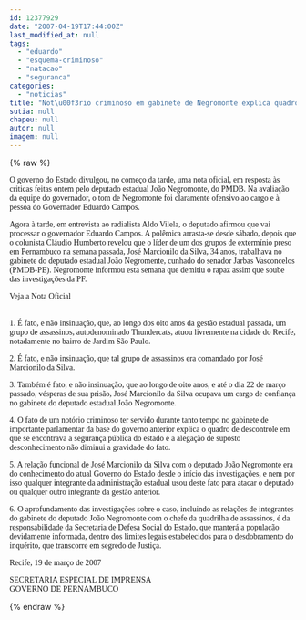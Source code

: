 ```yaml
---
id: 12377929
date: "2007-04-19T17:44:00Z"
last_modified_at: null
tags:
  - "eduardo"
  - "esquema-criminoso"
  - "natacao"
  - "seguranca"
categories:
  - "noticias"
title: "Not\u00f3rio criminoso em gabinete de Negromonte explica quadro de descontrole na Seguran\u00e7a, ataca Eduardo"
sutia: null
chapeu: null
autor: null
imagem: null
---
```

{% raw %}
<p><P><FONT face=Verdana>O governo do Estado divulgou, no começo da tarde, uma nota oficial, em resposta às criticas feitas ontem pelo deputado estadual João Negromonte, do PMDB. Na avaliação da equipe do governador, o tom de Negromonte foi claramente ofensivo ao cargo e à pessoa do Governador Eduardo Campos. </FONT></P></p>
<p><P><FONT face=Verdana>Agora à tarde, em entrevista ao radialista Aldo Vilela, o deputado afirmou que vai processar o governador Eduardo Campos. A polêmica arrasta-se desde sábado, depois que o colunista Cláudio Humberto revelou que o líder de um dos grupos de extermínio preso em Pernambuco na semana passada, José Marcionilo da Silva, 34 anos, trabalhava no gabinete do deputado estadual João Negromente, cunhado do senador Jarbas Vasconcelos (PMDB-PE). Negromonte informou esta semana que demitiu o rapaz assim que soube das investigações da PF.</FONT></P></p>
<p><P><FONT face=Verdana>Veja a Nota Oficial</FONT></P></p>
<p><P><BR><FONT face=Verdana>1. É fato, e não insinuação, que, ao longo dos oito anos da gestão estadual passada, um grupo de assassinos, autodenominado Thundercats, atuou livremente na cidade do Recife, notadamente no bairro de Jardim São Paulo.</FONT></P></p>
<p><P><FONT face=Verdana>2. É fato, e não insinuação, que tal grupo de assassinos era comandado por José Marcionilo da Silva. </FONT></P></p>
<p><P><FONT face=Verdana>3. Também é fato, e não insinuação, que ao longo de oito anos, e até o dia 22 de março passado, vésperas de sua prisão, José Marcionilo da Silva ocupava um cargo de confiança no gabinete do deputado estadual João Negromonte. </FONT></P></p>
<p><P><FONT face=Verdana>4. O fato de um notório criminoso ter servido durante tanto tempo no gabinete de importante parlamentar da base do governo anterior explica o quadro de descontrole em que se encontrava a segurança pública do estado e a alegação de suposto desconhecimento não diminui a gravidade do fato. </FONT></P></p>
<p><P><FONT face=Verdana>5. A relação funcional de José Marcionilo da Silva com o deputado João Negromonte era do conhecimento do atual Governo do Estado desde o início das investigações, e nem por isso qualquer integrante da administração estadual usou deste fato para atacar o deputado ou qualquer outro integrante da gestão anterior. </FONT></P></p>
<p><P><FONT face=Verdana>6. O aprofundamento das investigações sobre o caso, incluindo as relações de integrantes do gabinete do deputado João Negromonte com o chefe da quadrilha de assassinos, é da responsabilidade da Secretaria de Defesa Social do Estado, que manterá a população devidamente informada, dentro dos limites legais estabelecidos para o desdobramento do inquérito, que transcorre em segredo de Justiça. </FONT></P></p>
<p><P><FONT face=Verdana>Recife, 19 de março de 2007</FONT></P></p>
<p><P><FONT face=Verdana>SECRETARIA ESPECIAL DE IMPRENSA<BR>GOVERNO DE PERNAMBUCO <BR></FONT></P> </p>
{% endraw %}